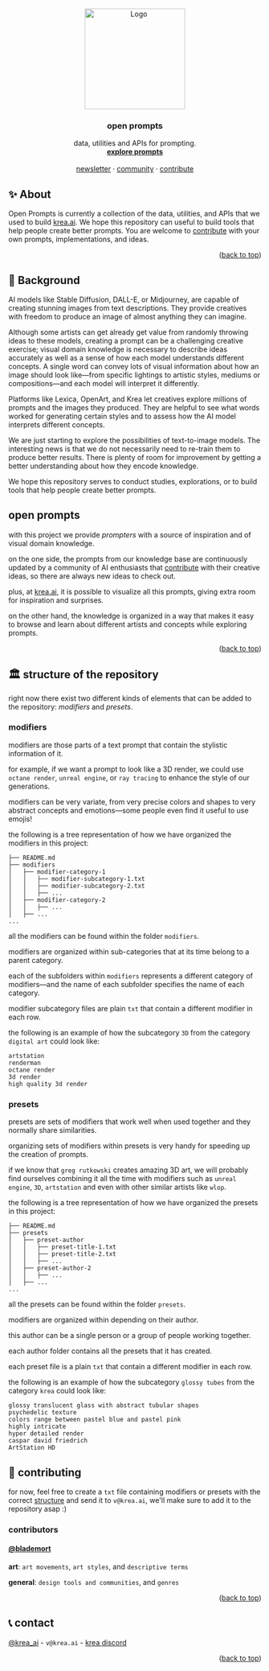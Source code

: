 <a name="readme-top"></a>

<!-- [![Contributors][contributors-shield]][contributors-url]
[![Forks][forks-shield]][forks-url]
[![Stargazers][stars-shield]][stars-url]
[![Issues][issues-shield]][issues-url]
[![MIT License][license-shield]][license-url]
[![LinkedIn][linkedin-shield]][linkedin-url] -->



<!-- PROJECT LOGO -->
<br />
<div align="center">
  <a href="https://github.com/krea_ai/open-prompts">
    <img src="static/krea.gif" alt="Logo" width="auto" height="200">
  </a>

<h3 align="center">open prompts</h3>

  <p align="center">
    data, utilities and APIs for prompting.
    <br />
    <a href="https://krea.ai"><strong>explore prompts</strong></a>
    <br />
    <br />
    <a href="https://theprompter.substack.com/">newsletter</a>
    ·
    <a href="https://discord.gg/3mkFbvPYut">community</a>
    ·
    <a href="#-contributing">contribute</a>
  </p>
</div>


<!-- ABOUT THE PROJECT -->
## ✨ About

<!-- [![Product Name Screen Shot][product-screenshot]](https://example.com) -->


Open Prompts is currently a collection of the data, utilities, and APIs that we used to build [krea.ai](kre.ai). We hope this repository can useful to build tools that help people create better prompts. You are welcome to <a href=#-contributing>contribute</a> with your own prompts, implementations, and ideas.

<p align="right">(<a href="#readme-top">back to top</a>)</p>


<!-- GETTING STARTED -->
## 📖 Background
AI models like Stable Diffusion, DALL-E, or Midjourney, are capable of creating stunning images from text descriptions. They provide creatives with freedom to produce an image of almost anything they can imagine.

Although some artists can get already get value from randomly throwing ideas to these models, creating a prompt can be a challenging creative exercise; visual domain knowledge is necessary to describe ideas accurately as well as a sense of how each model understands different concepts. A single word can convey lots of visual information about how an image should look like—from specific lightings to artistic styles, mediums or compositions—and each model will interpret it differently.

Platforms like Lexica, OpenArt, and Krea let creatives explore millions of prompts and the images they produced. They are helpful to see what words worked for generating certain styles and to assess how the AI model interprets different concepts.

We are just starting to explore the possibilities of text-to-image models. The interesting news is that we do not necessarily need to re-train them to produce better results. There is plenty of room for improvement by getting a better understanding about how they encode knowledge. 

We hope this repository serves to conduct studies, explorations, or to build tools that help people create better prompts.


## open prompts
with this project we provide *prompters* with a source of inspiration and of visual domain knowledge.

on the one side, the prompts from our knowledge base are continuously updated by a community of AI enthusiasts that <a href=#-contributing>contribute</a> with their creative ideas, so there are always new ideas to check out.

plus, at [krea.ai](https://krea.ai), it is possible to visualize all this prompts, giving extra room for inspiration and surprises.

on the other hand, the knowledge is organized in a way that makes it easy to browse and learn about different artists and concepts while exploring prompts.

<p align="right">(<a href="#readme-top">back to top</a>)</p>


## 🏛️ structure of the repository
right now there exist two different kinds of elements that can be added to the repository: *modifiers* and *presets*.

### modifiers
modifiers are those parts of a text prompt that contain the stylistic information of it.

for example, if we want a prompt to look like a 3D render, we could use `octane render`, `unreal engine`, or `ray tracing` to enhance the style of our generations.

modifiers can be very variate, from very precise colors and shapes to very abstract concepts and emotions—some people even find it useful to use emojis!

the following is a tree representation of how we have organized the modifiers in this project:

```
├── README.md
├── modifiers
│   ├── modifier-category-1
│   │   ├── modifier-subcategory-1.txt
│   │   ├── modifier-subcategory-2.txt
│   │   ├── ...
│   ├── modifier-category-2
│   │   ├── ...
│   ├── ...
...
```

all the modifiers can be found within the folder `modifiers`.

modifiers are organized within sub-categories that at its time belong to a parent category.

each of the subfolders within `modifiers` represents a different category of modifiers—and the name of each subfolder specifies the name of each category.

modifier subcategory files are plain `txt` that contain a different modifier in each row. 

the following is an example of how the subcategory `3D` from the category `digital art` could look like:
```
artstation
renderman
octane render
3d render
high quality 3d render
```

### presets
presets are sets of modifiers that work well when used together and they normally share similarities.

organizing sets of modifiers within presets is very handy for speeding up the creation of prompts. 

if we know that `greg rutkowski` creates amazing 3D art, we will probably find ourselves combining it all the time with modifiers such as `unreal engine`, `3D`, `artstation` and even with other similar artists like `wlop`.

the following is a tree representation of how we have organized the presets in this project:

```
├── README.md
├── presets
│   ├── preset-author
│   │   ├── preset-title-1.txt
│   │   ├── preset-title-2.txt
│   │   ├── ...
│   ├── preset-author-2
│   │   ├── ...
│   ├── ...
...
```

all the presets can be found within the folder `presets`.

modifiers are organized within depending on their author. 

this author can be a single person or a group of people working together. 

each author folder contains all the presets that it has created.

each preset file is a plain `txt` that contain a different modifier in each row. 

the following is an example of how the subcategory `glossy tubes` from the category `krea` could look like:
```
glossy translucent glass with abstract tubular shapes
psychedelic texture
colors range between pastel blue and pastel pink
highly intricate
hyper detailed render
caspar david friedrich
ArtStation HD
```

<!-- ROADMAP -->
<!-- ## Roadmap -->

<!-- - [ ] Feature 1
- [ ] Feature 2
- [ ] Feature 3
    - [ ] Nested Feature

See the [open issues](https://github.com/github_username/repo_name/issues) for a full list of proposed features (and known issues).

<p align="right">(<a href="#readme-top">back to top</a>)</p> -->



<!-- CONTRIBUTING -->
## 📝 contributing

for now, feel free to create a `txt` file containing modifiers or presets with the correct <a href="#%EF%B8%8F-structure-of-the-repository">structure</a> and send it to `v@krea.ai`, we'll make sure to add it to the repository asap :)


<!-- LICENSE -->
<!-- ## License

Distributed under the MIT License. See `LICENSE.txt` for more information.

<p align="right">(<a href="#readme-top">back to top</a>)</p> -->

### contributors
#### [@blademort](https://twitter.com/blademort)
**art**: `art movements`, `art styles`, and `descriptive terms`

**general**: `design tools and communities`, and `genres`


<p align="right">(<a href="#readme-top">back to top</a>)</p>



<!-- CONTACT -->
## 📞 contact

[@krea_ai](https://twitter.com/krea_ai) - `v@krea.ai` - <a href="https://discord.gg/3mkFbvPYut">krea discord</a>



<p align="right">(<a href="#readme-top">back to top</a>)</p>




<!-- MARKDOWN LINKS & IMAGES -->
<!-- https://www.markdownguide.org/basic-syntax/#reference-style-links -->
[contributors-shield]: https://img.shields.io/github/contributors/github_username/repo_name.svg?style=for-the-badge
[contributors-url]: https://github.com/github_username/repo_name/graphs/contributors
[forks-shield]: https://img.shields.io/github/forks/github_username/repo_name.svg?style=for-the-badge
[forks-url]: https://github.com/github_username/repo_name/network/members
[stars-shield]: https://img.shields.io/github/stars/github_username/repo_name.svg?style=for-the-badge
[stars-url]: https://github.com/github_username/repo_name/stargazers
[issues-shield]: https://img.shields.io/github/issues/github_username/repo_name.svg?style=for-the-badge
[issues-url]: https://github.com/github_username/repo_name/issues
[license-shield]: https://img.shields.io/github/license/github_username/repo_name.svg?style=for-the-badge
[license-url]: https://github.com/github_username/repo_name/blob/master/LICENSE.txt
[twiter-shield]: https://img.shields.io/badge/-Twitter-black.svg?style=for-the-badge&logo=linkedin&colorB=555
[linkedin-url]: https://linkedin.com/in/linkedin_username
[product-screenshot]: static/screenshot.png
[Next.js]: https://img.shields.io/badge/next.js-000000?style=for-the-badge&logo=nextdotjs&logoColor=white
[Next-url]: https://nextjs.org/
[React.js]: https://img.shields.io/badge/React-20232A?style=for-the-badge&logo=react&logoColor=61DAFB
[React-url]: https://reactjs.org/
[Vue.js]: https://img.shields.io/badge/Vue.js-35495E?style=for-the-badge&logo=vuedotjs&logoColor=4FC08D
[Vue-url]: https://vuejs.org/
[Angular.io]: https://img.shields.io/badge/Angular-DD0031?style=for-the-badge&logo=angular&logoColor=white
[Angular-url]: https://angular.io/
[Svelte.dev]: https://img.shields.io/badge/Svelte-4A4A55?style=for-the-badge&logo=svelte&logoColor=FF3E00
[Svelte-url]: https://svelte.dev/
[Laravel.com]: https://img.shields.io/badge/Laravel-FF2D20?style=for-the-badge&logo=laravel&logoColor=white
[Laravel-url]: https://laravel.com
[Bootstrap.com]: https://img.shields.io/badge/Bootstrap-563D7C?style=for-the-badge&logo=bootstrap&logoColor=white
[Bootstrap-url]: https://getbootstrap.com
[JQuery.com]: https://img.shields.io/badge/jQuery-0769AD?style=for-the-badge&logo=jquery&logoColor=white
[JQuery-url]: https://jquery.com 